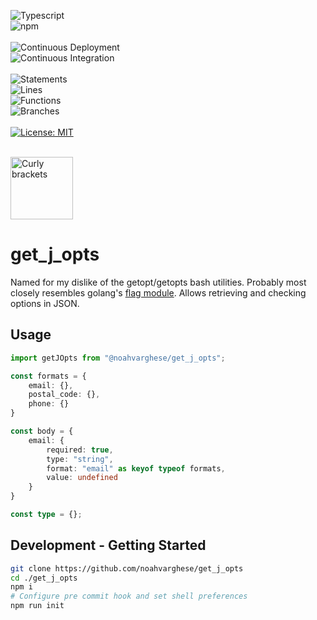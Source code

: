 ![Typescript](https://img.shields.io/badge/TypeScript-007ACC?style=for-the-badge&logo=typescript&logoColor=white)
<br />
![npm](https://badges.aleen42.com/src/npm.svg)
<br />
<br />
![Continuous Deployment](https://github.com/noahvarghese/get_j_opts/actions/workflows/cd.yaml/badge.svg)
<br />
![Continuous Integration](https://github.com/noahvarghese/get_j_opts/actions/workflows/ci.yaml/badge.svg)
<br />
<br />
![Statements](https://img.shields.io/badge/statements-69.87%25-red.svg?style=flat)
<br/>
![Lines](https://img.shields.io/badge/lines-67.94%25-red.svg?style=flat)
<br/>
![Functions](https://img.shields.io/badge/functions-53.84%25-red.svg?style=flat)
<br/>
![Branches](https://img.shields.io/badge/branches-62.71%25-red.svg?style=flat)
<br/>
<br/>
[![License: MIT](https://img.shields.io/badge/License-MIT-yellow.svg)](https://opensource.org/licenses/MIT)
<br />
<br />

<img src="https://raw.githubusercontent.com/noahvarghese/get_j_opts/main/assets/curly-bracket.png" width="100" alt="Curly brackets" />

# get_j_opts 

Named for my dislike of the getopt/getopts bash utilities.
Probably most closely resembles golang's <a href="https://pkg.go.dev/flag">flag module</a>.
Allows retrieving and checking options in JSON.

## Usage

```typescript
import getJOpts from "@noahvarghese/get_j_opts";

const formats = {
    email: {},
    postal_code: {},
    phone: {}
}

const body = {
    email: {
        required: true, 
        type: "string",
        format: "email" as keyof typeof formats,
        value: undefined
    }
}

const type = {};


```

## Development - Getting Started

```bash
git clone https://github.com/noahvarghese/get_j_opts
cd ./get_j_opts
npm i
# Configure pre commit hook and set shell preferences
npm run init
```

